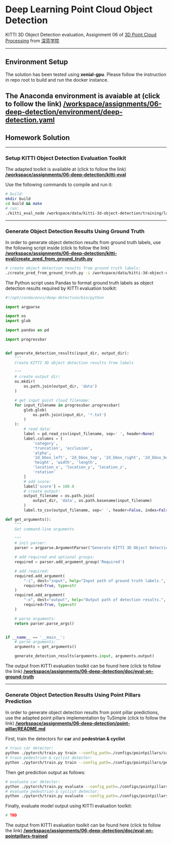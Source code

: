 # Deep Learning Point Cloud Object Detection 

KITTI 3D Object Detection evaluation, Assignment 06 of [3D Point Cloud Processing](https://www.shenlanxueyuan.com/course/204) from [深蓝学院](https://www.shenlanxueyuan.com/)

---

## Environment Setup

The solution has been tested using **xenial-gpu**. Please follow the instruction in repo root to build and run the docker instance.

The Anaconda environment is avaiable at (click to follow the link) **[/workspace/assignments/06-deep-detection/environment/deep-detection.yaml](deep-detection.yaml)**
---

## Homework Solution

---

### Setup KITTI Object Detection Evaluation Toolkit

The adapted toolkit is available at (click to follow the link) **[/workspace/assignments/06-deep-detection/kitti-eval](kitti-eval)**

Use the following commands to compile and run it:

```bash
# build:
mkdir build
cd build && make 
# run:
./kitti_eval_node /workspace/data/kitti-3d-object-detection/training/label_2/ /workspace/data/kitti-3d-object-detection/training/pred_2/
```

---

### Generate Object Detection Results Using Ground Truth

In order to generate object detection results from ground truth labels, use the following script inside (click to follow the link) **[/workspace/assignments/06-deep-detection/kitti-eval/create_pred_from_ground_truth.py](kitti-eval)**

```bash
# create object detection results from ground truth labels:
./create_pred_from_ground_truth.py -i /workspace/data/kitti-3d-object-detection/training/label_2/ -o /workspace/data/kitti-3d-object-detection/training/pred_2/
```

The Python script uses Pandas to format ground truth labels as object detection results required by KITTI evaluation toolkit:

```python
#!/opt/conda/envs/deep-detection/bin/python

import argparse

import os
import glob

import pandas as pd

import progressbar


def generate_detection_results(input_dir, output_dir):
    """ 
    Create KITTI 3D object detection results from labels

    """
    # create output dir:
    os.mkdir(
        os.path.join(output_dir, 'data')
    )

    # get input point cloud filename:
    for input_filename in progressbar.progressbar(
        glob.glob(
            os.path.join(input_dir, '*.txt')
        )
    ):
        # read data:
        label = pd.read_csv(input_filename, sep=' ', header=None)
        label.columns = [
            'category',
            'truncation', 'occlusion', 
            'alpha',
            '2d_bbox_left', '2d_bbox_top', '2d_bbox_right', '2d_bbox_bottom', 
            'height', 'width', 'length', 
            'location_x', 'location_y', 'location_z',
            'rotation'
        ]
        # add score:
        label['score'] = 100.0
        # create output:
        output_filename = os.path.join(
            output_dir, 'data', os.path.basename(input_filename)
        )
        label.to_csv(output_filename, sep=' ', header=False, index=False)

def get_arguments():
    """ 
    Get command-line arguments

    """
    # init parser:
    parser = argparse.ArgumentParser("Generate KITTI 3D Object Detection result from ground truth labels.")

    # add required and optional groups:
    required = parser.add_argument_group('Required')

    # add required:
    required.add_argument(
        "-i", dest="input", help="Input path of ground truth labels.",
        required=True, type=str
    )
    required.add_argument(
        "-o", dest="output", help="Output path of detection results.",
        required=True, type=str
    )

    # parse arguments:
    return parser.parse_args()


if __name__ == '__main__':
    # parse arguments:
    arguments = get_arguments()

    generate_detection_results(arguments.input, arguments.output)
```

The output from KITTI evaluation toolkit can be found here (click to follow the link) **[/workspace/assignments/06-deep-detection/doc/eval-on-ground-truth](here)**

---

### Generate Object Detection Results Using Point Pillars Prediction

In order to generate object detection results from point pillar predictions, use the adapted point pillars implementation by TuSimple (click to follow the link) **[/workspace/assignments/06-deep-detection/point-pillar/README.md](README.md)**

First, train the detectors for **car** and **pedestrian & cyclist**

```bash
# train car detector:
python ./pytorch/train.py train --config_path=./configs/pointpillars/car/xyres_16.config --model_dir=/models/models/16/car
# train pedestrian & cyclist detector:
python ./pytorch/train.py train --config_path=./configs/pointpillars/ped_cycle/xyres_16.config --model_dir=/models/models/16/ped_cycle
```

Then get prediction output as follows:

```bash
# evaluate car detector:
python ./pytorch/train.py evaluate --config_path=./configs/pointpillars/car/xyres_16.config --model_dir=/models/models/16/car --measure_time=True --batch_size=4 --pickle_result=False
# evaluate pedestrian & cyclist detector:
python ./pytorch/train.py evaluate --config_path=./configs/pointpillars/ped_cycle/xyres_16.config --model_dir=/models/models/16/ped_cycle --measure_time=True --batch_size=4 --pickle_result=False
```

Finally, evaluate model output using KITTI evaluation toolkit:

```bash
# TBD
```

The output from KITTI evaluation toolkit can be found here (click to follow the link) **[/workspace/assignments/06-deep-detection/doc/eval-on-pointpillars-trained](here)**